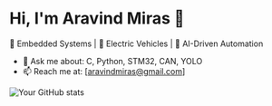 # Hi, I'm Aravind Miras 👋

🎯 Embedded Systems | 🔌 Electric Vehicles | 🤖 AI-Driven Automation


- 💬 Ask me about: C, Python, STM32, CAN, YOLO
- 📫 Reach me at: [aravindmiras@gmail.com]

<!-- GitHub Stats (optional, can remove if you want super minimal) -->
![Your GitHub stats](https://github-readme-stats.vercel.app/api?username=aravindmiras&show_icons=true&theme=default&hide_title=true)
